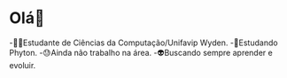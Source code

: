 # Olá👋

-👨‍🎓Estudante de Ciências da Computação/Unifavip Wyden.
-🐍Estudando Phyton.
-😓Ainda não trabalho na área.
-👽Buscando sempre aprender e evoluir.
